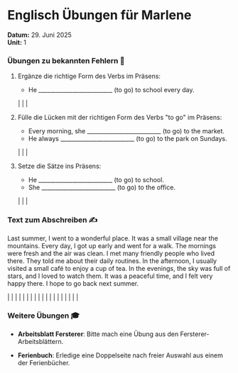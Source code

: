 # Englisch Übungen für Marlene
**Datum:** 29. Juni 2025  
**Unit:** 1

### Übungen zu bekannten Fehlern 🎯

1. Ergänze die richtige Form des Verbs im Präsens:
   - He __________________________ (to go) to school every day.
   
   |
   |
   |

2. Fülle die Lücken mit der richtigen Form des Verbs "to go" im Präsens:
   - Every morning, she __________________________ (to go) to the market.
   - He always __________________________ (to go) to the park on Sundays.

   |
   |
   |

3. Setze die Sätze ins Präsens:
   - He __________________________ (to go) to school.
   - She __________________________ (to go) to the office.

   |
   |
   |

### Text zum Abschreiben ✍️

Last summer, I went to a wonderful place. It was a small village near the mountains. Every day, I got up early and went for a walk. The mornings were fresh and the air was clean. I met many friendly people who lived there. They told me about their daily routines. In the afternoon, I usually visited a small café to enjoy a cup of tea. In the evenings, the sky was full of stars, and I loved to watch them. It was a peaceful time, and I felt very happy there. I hope to go back next summer.

|
|
|
|
|
|
|
|
|
|
|
|
|
|
|
|
|
|
|

### Weitere Übungen 🎓

- **Arbeitsblatt Fersterer**: Bitte mach eine Übung aus den Fersterer-Arbeitsblättern.
  
- **Ferienbuch**: Erledige eine Doppelseite nach freier Auswahl aus einem der Ferienbücher.